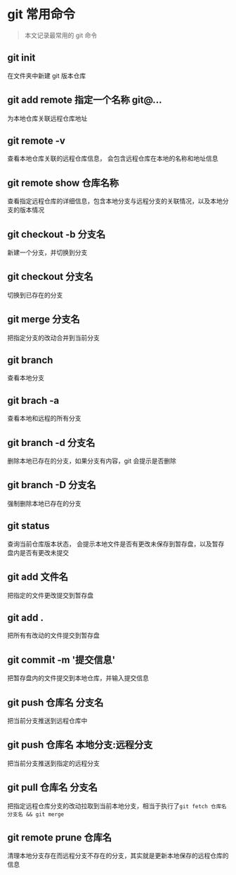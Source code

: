 <!-- Date: 2016-07-09 02:20:48 -->

# git 常用命令

> 本文记录最常用的 git 命令

## git init

在文件夹中新建 git 版本仓库

## git add remote 指定一个名称 git@...

为本地仓库关联远程仓库地址

## git remote -v

查看本地仓库关联的远程仓库信息， 会包含远程仓库在本地的名称和地址信息

## git remote show 仓库名称

查看指定远程仓库的详细信息，包含本地分支与远程分支的关联情况，以及本地分支的版本情况

## git checkout -b 分支名

新建一个分支，并切换到分支

## git checkout 分支名

切换到已存在的分支

## git merge 分支名

把指定分支的改动合并到当前分支

## git branch

查看本地分支

## git brach -a

查看本地和远程的所有分支

## git branch -d 分支名

删除本地已存在的分支，如果分支有内容，git 会提示是否删除

## git branch -D 分支名

强制删除本地已存在的分支

## git status

查询当前仓库版本状态， 会提示本地文件是否有更改未保存到暂存盘，以及暂存盘内是否有更改未提交

## git add 文件名

把指定的文件更改提交到暂存盘

## git add .

把所有有改动的文件提交到暂存盘

## git commit -m '提交信息'

把暂存盘内的文件提交到本地仓库，并输入提交信息

## git push 仓库名 分支名

把当前分支推送到远程仓库中

## git push 仓库名 本地分支:远程分支

把当前分支推送到指定的远程分支

## git pull 仓库名 分支名

把指定远程仓库分支的改动拉取到当前本地分支，相当于执行了`git fetch 仓库名 分支名 && git merge`

## git remote prune 仓库名

清理本地分支存在而远程分支不存在的分支，其实就是更新本地保存的远程仓库的信息
